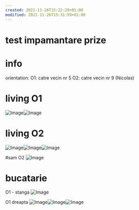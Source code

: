 ```yaml
---
created: 2021-11-26T15:22:29+01:00
modified: 2021-11-26T15:31:59+01:00
---
```


# test impamantare prize

# info
orientation:
O1: catre vecin nr 5
O2: catre vecin nr 9 (Nicolas)

# living O1

![Image](./4f22107cc088543514151ed193296656.jpg)![Image](./a17fa99040bab5f90cbc621e62b4d89a.jpg)

# living O2
![Image](./c43982aebc723733a20d47122ad6bf50.jpg)![Image](./2d709919e853235f21aebd1d3456843c.jpg)![Image](./489023aac3d81862537d01e8e4851524.jpg)

#sam O2
![Image](./4e139efb2357ca38ea254abbca241ad9.jpg)

# bucatarie 
O1 - stanga
![Image](./d3563cb229b6c5565725c229694cbcd6.jpg)

O1 dreapta
![Image](./835fe8ad92dbb0a8fb6034f8c4dd47f0.jpg)![Image](./cc090f5b4c38b31125cedc368c5f17ba.jpg)![Image](./567bf5a74f6a20acf3335851d464746e.jpg)
